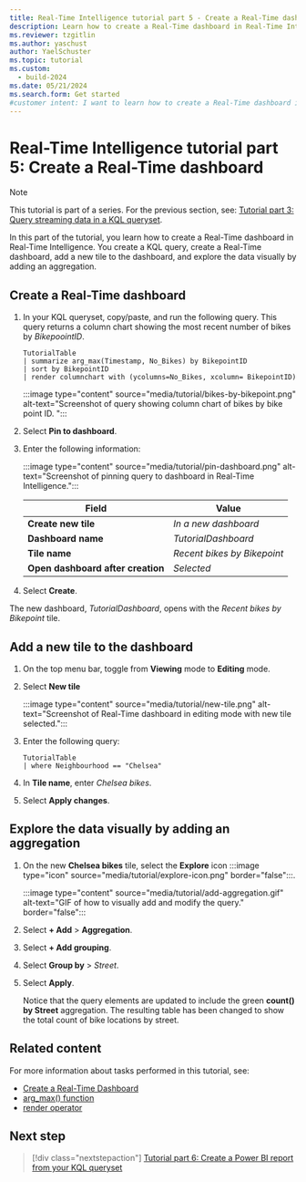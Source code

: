 ```yaml
---
title: Real-Time Intelligence tutorial part 5 - Create a Real-Time dashboard
description: Learn how to create a Real-Time dashboard in Real-Time Intelligence.
ms.reviewer: tzgitlin
ms.author: yaschust
author: YaelSchuster
ms.topic: tutorial
ms.custom:
  - build-2024
ms.date: 05/21/2024
ms.search.form: Get started
#customer intent: I want to learn how to create a Real-Time dashboard in Real-Time Intelligence.
---
```

# Real-Time Intelligence tutorial part 5: Create a Real-Time dashboard

> [!NOTE]
> This tutorial is part of a series. For the previous section, see: [Tutorial part 3: Query streaming data in a KQL queryset](tutorial-4-query-data.md).

In this part of the tutorial, you learn how to create a Real-Time dashboard in Real-Time Intelligence. You create a KQL query, create a Real-Time dashboard, add a new tile to the dashboard, and explore the data visually by adding an aggregation.

## Create a Real-Time dashboard

1. In your KQL queryset, copy/paste, and run the following query. This query returns a column chart showing the most recent number of bikes by *BikepoointID*.

    ```kusto
    TutorialTable
    | summarize arg_max(Timestamp, No_Bikes) by BikepointID
    | sort by BikepointID
    | render columnchart with (ycolumns=No_Bikes, xcolumn= BikepointID)
    ```

    :::image type="content" source="media/tutorial/bikes-by-bikepoint.png" alt-text="Screenshot of query showing column chart of bikes by bike point ID. ":::

1. Select **Pin to dashboard**. 
1. Enter the following information:

    :::image type="content" source="media/tutorial/pin-dashboard.png" alt-text="Screenshot of pinning query to dashboard in Real-Time Intelligence.":::

    | Field | Value |
    | --- | --- |
    | **Create new tile** | *In a new dashboard* |
    | **Dashboard name** | *TutorialDashboard* |
    | **Tile name** | *Recent bikes by Bikepoint* |
    | **Open dashboard after creation** | *Selected* |

1. Select **Create**.

The new dashboard, *TutorialDashboard*, opens with the *Recent bikes by Bikepoint* tile.

## Add a new tile to the dashboard

1. On the top menu bar, toggle from **Viewing** mode to **Editing** mode.
1. Select **New tile**

    :::image type="content" source="media/tutorial/new-tile.png" alt-text="Screenshot of Real-Time dashboard in editing mode with new tile selected.":::

1. Enter the following query:

    ```kusto
    TutorialTable
    | where Neighbourhood == "Chelsea"
    ```

1. In **Tile name**, enter *Chelsea bikes*. 
1. Select **Apply changes**.

## Explore the data visually by adding an aggregation

1. On the new **Chelsea bikes** tile, select the **Explore** icon :::image type="icon" source="media/tutorial/explore-icon.png" border="false":::.

    :::image type="content" source="media/tutorial/add-aggregation.gif" alt-text="GIF of how to visually add and modify the query." border="false":::

1. Select **+ Add** > **Aggregation**.
1. Select **+ Add grouping**.
1. Select **Group by** > *Street*.
1. Select **Apply**.

    Notice that the query elements are updated to include the green **count() by Street** aggregation. The resulting table has been changed to show the total count of bike locations by street.

## Related content

For more information about tasks performed in this tutorial, see:
* [Create a Real-Time Dashboard](dashboard-real-time-create.md)
* [arg_max() function](/azure/data-explorer/kusto/query/arg-max-aggregation-function?context=/fabric/context/context-rti&pivots=fabric)
* [render operator](/azure/data-explorer/kusto/query/render-operator?context=/fabric/context/context-rti&pivots=fabric)

## Next step

> [!div class="nextstepaction"]
> [Tutorial part 6: Create a Power BI report from your KQL queryset](tutorial-6-power-bi-report.md)